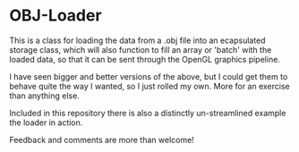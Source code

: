# OBJ-Loader


This is a class for loading the data from a .obj file into an ecapsulated storage class, which will also function to fill an array or 'batch' with the loaded data, so that it can be sent through the OpenGL graphics pipeline.

I have seen bigger and better versions of the above, but I could get them to behave quite the way I wanted, so I just rolled my own. More for an exercise than anything else.

Included in this repository there is also a distinctly un-streamlined example the loader in action.

Feedback and comments are more than welcome!

